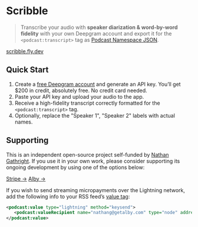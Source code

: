 # Scribble

> Transcribe your audio with **speaker diarization & word-by-word fidelity** with your own Deepgram account and export it for the `<podcast:transcript>` tag as [Podcast Namespace JSON](https://github.com/Podcastindex-org/podcast-namespace/blob/main/transcripts/transcripts.md#json).

[scribble.fly.dev](https://scribble.fly.dev/)

## Quick Start

1. Create a [free Deepgram account](https://console.deepgram.com/) and generate an API key. You’ll get $200 in credit, absolutely free. No credit card needed.
1. Paste your API key and upload your audio to the app.
1. Receive a high-fidelity transcript correctly formatted for the `<podcast:transcript>` tag.
1. Optionally, replace the "Speaker 1", "Speaker 2" labels with actual names.

## Supporting

This is an independent open-source project self-funded by [Nathan Gathright](https://github.com/nathangathright). If you use it in your own work, please consider supporting its ongoing development by using one of the options below:

[Stripe →](https://buy.stripe.com/eVa15scEr1XAgOQ3cc) [Alby →](https://getalby.com/p/nathang)

If you wish to send streaming micropayments over the Lightning network, add the following info to your RSS feed’s [value tag](https://github.com/Podcastindex-org/podcast-namespace/blob/main/docs/1.0.md#value):

```xml
<podcast:value type="lightning" method="keysend">
   <podcast:valueRecipient name="nathang@getalby.com" type="node" address="030a58b8653d32b99200a2334cfe913e51dc7d155aa0116c176657a4f1722677a3" customKey="696969" customValue="2yjUCncyVMyWY31einuk" split="100"/>
</podcast:value>
```